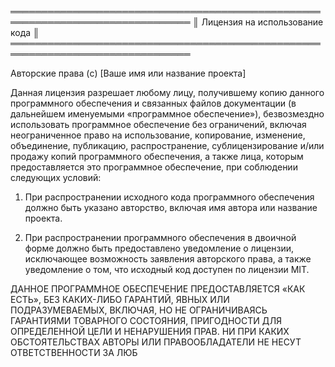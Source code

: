 ═══════════════════════════════════════════════════════════════════════════════
║                     Лицензия на использование кода                             ║
═══════════════════════════════════════════════════════════════════════════════

Авторские права (c) [Ваше имя или название проекта]

Данная лицензия разрешает любому лицу, получившему копию данного программного обеспечения и связанных файлов документации (в дальнейшем именуемыми «программное обеспечение»), безвозмездно использовать программное обеспечение без ограничений, включая неограниченное право на использование, копирование, изменение, объединение, публикацию, распространение, сублицензирование и/или продажу копий программного обеспечения, а также лица, которым предоставляется это программное обеспечение, при соблюдении следующих условий:

1. При распространении исходного кода программного обеспечения должно быть указано авторство, включая имя автора или название проекта.

2. При распространении программного обеспечения в двоичной форме должно быть предоставлено уведомление о лицензии, исключающее возможность заявления авторского права, а также уведомление о том, что исходный код доступен по лицензии MIT.

ДАННОЕ ПРОГРАММНОЕ ОБЕСПЕЧЕНИЕ ПРЕДОСТАВЛЯЕТСЯ «КАК ЕСТЬ», БЕЗ КАКИХ-ЛИБО ГАРАНТИЙ, ЯВНЫХ ИЛИ ПОДРАЗУМЕВАЕМЫХ, ВКЛЮЧАЯ, НО НЕ ОГРАНИЧИВАЯСЬ ГАРАНТИЯМИ ТОВАРНОГО СОСТОЯНИЯ, ПРИГОДНОСТИ ДЛЯ ОПРЕДЕЛЕННОЙ ЦЕЛИ И НЕНАРУШЕНИЯ ПРАВ. НИ ПРИ КАКИХ ОБСТОЯТЕЛЬСТВАХ АВТОРЫ ИЛИ ПРАВООБЛАДАТЕЛИ НЕ НЕСУТ ОТВЕТСТВЕННОСТИ ЗА ЛЮБ
